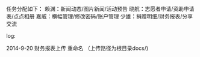 任务分配如下：
赖渊：新闻动态/图片新闻/活动预告
晓航：志愿者申请/资助申请表/点点相册
嘉威：横幅管理/修改密码/账户管理
少雄：捐赠明细/财务报表/分享交流

log:

2014-9-20  财务报表上传 重命名 （上传路径为根目录docs/)